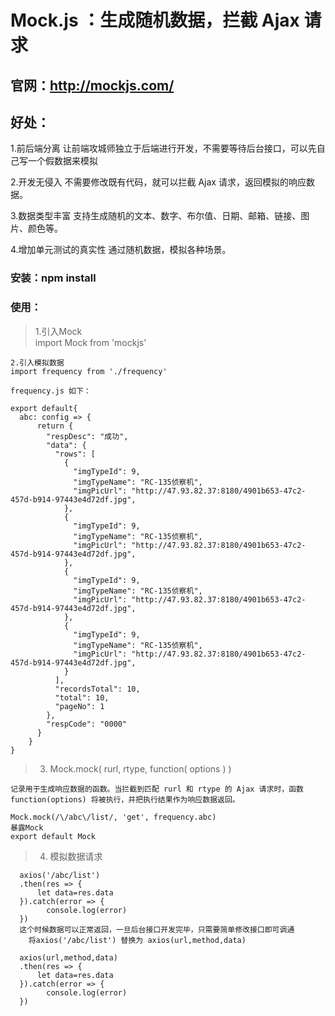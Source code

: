 # Mock.js ：生成随机数据，拦截 Ajax 请求
## 官网：http://mockjs.com/


## 好处：	
	
1.前后端分离
让前端攻城师独立于后端进行开发，不需要等待后台接口，可以先自己写一个假数据来模拟
	
2.开发无侵入
不需要修改既有代码，就可以拦截 Ajax 请求，返回模拟的响应数据。
	
3.数据类型丰富
支持生成随机的文本、数字、布尔值、日期、邮箱、链接、图片、颜色等。

4.增加单元测试的真实性
通过随机数据，模拟各种场景。

### 安装：npm install 


### 使用：

   > 1.引入Mock  
      import Mock from 'mockjs'


    2.引入模拟数据 
    import frequency from './frequency'

    frequency.js 如下：

    export default{
      abc: config => {
          return {
            "respDesc": "成功",
            "data": {
              "rows": [
                {
                  "imgTypeId": 9,
                  "imgTypeName": "RC-135侦察机",
                  "imgPicUrl": "http://47.93.82.37:8180/4901b653-47c2-457d-b914-97443e4d72df.jpg",
                },
                {
                  "imgTypeId": 9,
                  "imgTypeName": "RC-135侦察机",
                  "imgPicUrl": "http://47.93.82.37:8180/4901b653-47c2-457d-b914-97443e4d72df.jpg",
                },
                {
                  "imgTypeId": 9,
                  "imgTypeName": "RC-135侦察机",
                  "imgPicUrl": "http://47.93.82.37:8180/4901b653-47c2-457d-b914-97443e4d72df.jpg",
                },
                {
                  "imgTypeId": 9,
                  "imgTypeName": "RC-135侦察机",
                  "imgPicUrl": "http://47.93.82.37:8180/4901b653-47c2-457d-b914-97443e4d72df.jpg",
                }
              ],
              "recordsTotal": 10,
              "total": 10,
              "pageNo": 1
            },
            "respCode": "0000"
          }
        }
    }



  >   3. Mock.mock( rurl, rtype, function( options ) )

    记录用于生成响应数据的函数。当拦截到匹配 rurl 和 rtype 的 Ajax 请求时，函数 function(options) 将被执行，并把执行结果作为响应数据返回。

    Mock.mock(/\/abc\/list/, 'get', frequency.abc)
    暴露Mock
    export default Mock

  >   4. 模拟数据请求
   
      axios('/abc/list')
      .then(res => {
          let data=res.data
      }).catch(error => {
            console.log(error)
      })
      这个时候数据可以正常返回，一旦后台接口开发完毕，只需要简单修改接口即可调通
        将axios('/abc/list') 替换为 axios(url,method,data)

      axios(url,method,data)
      .then(res => {
          let data=res.data
      }).catch(error => {
            console.log(error)
      })
          
